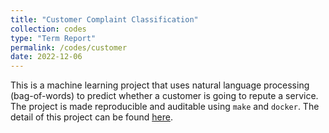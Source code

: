 ```yaml
---
title: "Customer Complaint Classification"
collection: codes 
type: "Term Report"
permalink: /codes/customer
date: 2022-12-06
---
```


This is a machine learning project that uses natural language processing (bag-of-words) to predict whether a customer is going to repute a service. The project is made reproducible and auditable using `make` and `docker`. The detail of this project can be found [here](https://github.com/lukeyf/customer_complaint_analyzer).

